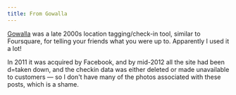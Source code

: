 ```yaml
---
title: From Gowalla
---
```

[Gowalla](https://en.wikipedia.org/wiki/Gowalla) was a late 2000s location tagging/check-in tool, similar to Foursquare, for telling your friends what you were up to. Apparently I used it a lot!

In 2011 it was acquired by Facebook, and by mid-2012 all the site had been d=taken down, and the checkin data was either deleted or made unavailable to customers — so I don't have many of the photos associated with these posts, which is a shame.
